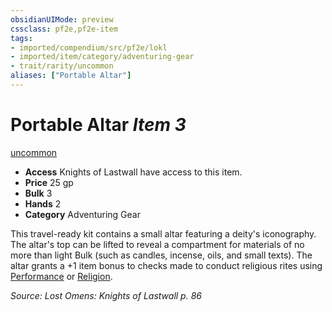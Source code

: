 ```yaml
---
obsidianUIMode: preview
cssclass: pf2e,pf2e-item
tags:
- imported/compendium/src/pf2e/lokl
- imported/item/category/adventuring-gear
- trait/rarity/uncommon
aliases: ["Portable Altar"]
---
```

# Portable Altar *Item 3*  
[uncommon](uncommon.md)  

- **Access** Knights of Lastwall have access to this item.
- **Price** 25 gp
- **Bulk** 3
- **Hands** 2
- **Category** Adventuring Gear

This travel-ready kit contains a small altar featuring a deity's iconography. The altar's top can be lifted to reveal a compartment for materials of no more than light Bulk (such as candles, incense, oils, and small texts). The altar grants a +1 item bonus to checks made to conduct religious rites using [Performance](../../skills.md#Performance) or [Religion](../../skills.md#Religion).

*Source: Lost Omens: Knights of Lastwall p. 86*